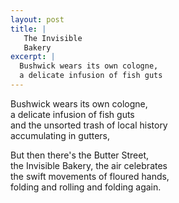 ```yaml
---
layout: post
title: |
   The Invisible
   Bakery
excerpt: |
  Bushwick wears its own cologne,
  a delicate infusion of fish guts
---
```


Bushwick wears its own cologne,  
a delicate infusion of fish guts  
and the unsorted trash of local history  
accumulating in gutters,  

But then there's the Butter Street,  
the Invisible Bakery, the air celebrates  
the swift movements of floured hands,  
folding and rolling and folding again.
